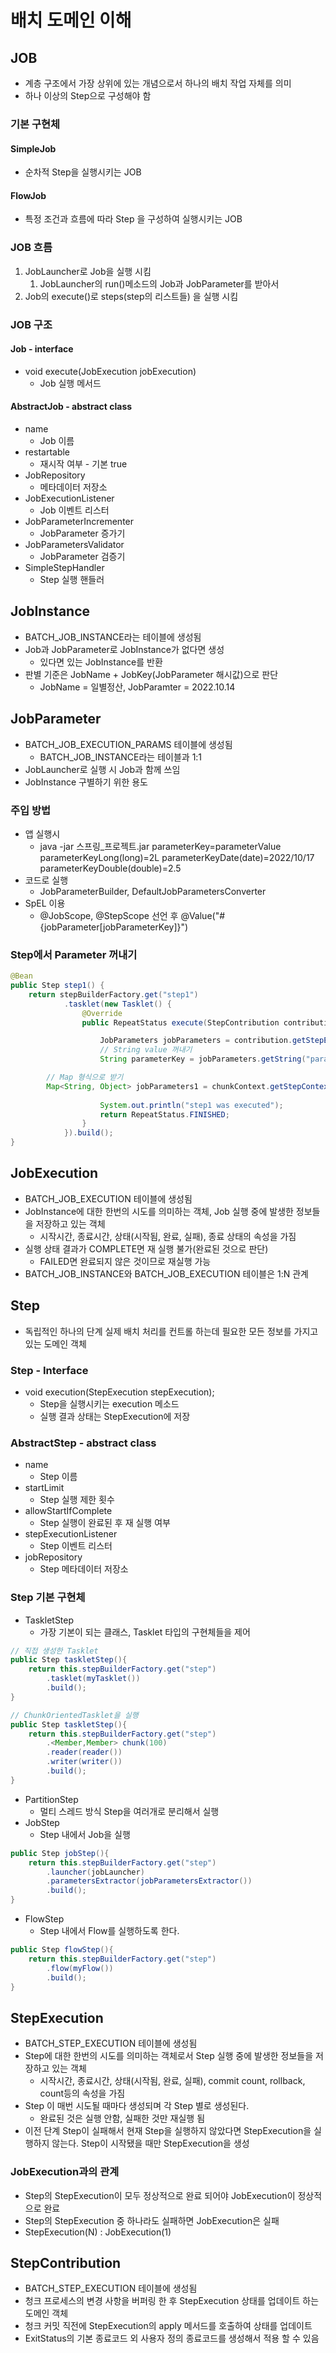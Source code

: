 # 배치 도메인 이해

## JOB
* 계층 구조에서 가장 상위에 있는 개념으로서 하나의 배치 작업 자체를 의미
* 하나 이상의 Step으로 구성해야 함

### 기본 구현체
#### SimpleJob
* 순차적 Step을 실행시키는 JOB
#### FlowJob
* 특정 조건과 흐름에 따라 Step 을 구성하여 실행시키는 JOB

### JOB 흐름
1. JobLauncher로 Job을 실행 시킴
   1. JobLauncher의 run()메소드의 Job과 JobParameter를 받아서 
2. Job의 execute()로 steps(step의 리스트들) 을 실행 시킴 

### JOB 구조
#### Job - interface
* void execute(JobExecution jobExecution) 
  * Job 실행 메서드

#### AbstractJob - abstract class
* name
  * Job 이름
* restartable
  * 재시작 여부 - 기본 true
* JobRepository
  * 메타데이터 저장소
* JobExecutionListener
  * Job 이벤트 리스터
* JobParameterIncrementer
  * JobParameter 증가기
* JobParametersValidator
  * JobParameter 검증기
* SimpleStepHandler
  * Step 실행 핸들러

## JobInstance
* BATCH_JOB_INSTANCE라는 테이블에 생성됨
* Job과 JobParameter로 JobInstance가 없다면 생성
  * 있다면 있는 JobInstance를 반환
* 판별 기준은 JobName + JobKey(JobParameter 해시값)으로 판단
  * JobName = 일별정산, JobParamter = 2022.10.14
  

## JobParameter
* BATCH_JOB_EXECUTION_PARAMS 테이블에 생성됨
  * BATCH_JOB_INSTANCE라는 테이블과 1:1
* JobLauncher로 실행 시 Job과 함께 쓰임
* JobInstance 구별하기 위한 용도

### 주입 방법
* 앱 실행시
  * java -jar 스프링_프로젝트.jar parameterKey=parameterValue parameterKeyLong(long)=2L parameterKeyDate(date)=2022/10/17 parameterKeyDouble(double)=2.5 
* 코드로 실행
  * JobParameterBuilder, DefaultJobParametersConverter
* SpEL 이용
  * @JobScope, @StepScope 선언 후 @Value("#{jobParameter[jobParameterKey]}")

### Step에서 Parameter 꺼내기
```java
@Bean
public Step step1() {
    return stepBuilderFactory.get("step1")
            .tasklet(new Tasklet() {
                @Override
                public RepeatStatus execute(StepContribution contribution, ChunkContext chunkContext) throws Exception {

                    JobParameters jobParameters = contribution.getStepExecution().getJobExecution().getJobParameters();
                    // String value 꺼내기
                    String parameterKey = jobParameters.getString("parameterKey");

        // Map 형식으로 받기
        Map<String, Object> jobParameters1 = chunkContext.getStepContext().getJobParameters();
                    
                    System.out.println("step1 was executed");
                    return RepeatStatus.FINISHED;
                }
            }).build();
}
```

## JobExecution
* BATCH_JOB_EXECUTION 테이블에 생성됨
* JobInstance에 대한 한번의 시도를 의미하는 객체, Job 실행 중에 발생한 정보들을 저장하고 있는 객체
  * 시작시간, 종료시간, 상태(시작됨, 완료, 실패), 종료 상태의 속성을 가짐
* 실행 상태 결과가 COMPLETE면 재 실행 불가(완료된 것으로 판단)
  * FAILED면 완료되지 않은 것이므로 재실행 가능
* BATCH_JOB_INSTANCE와 BATCH_JOB_EXECUTION 테이블은 1:N 관계


## Step
* 독립적인 하나의 단계 실제 배치 처리를 컨트롤 하는데 필요한 모든 정보를 가지고 있는 도메인 객체

### Step - Interface
* void execution(StepExecution stepExecution);
  * Step을 실행시키는 execution 메소드
  * 실행 결과 상태는 StepExecution에 저장
### AbstractStep - abstract class
* name
  * Step 이름
* startLimit
  * Step 실행 제한 횟수
* allowStartIfComplete
  * Step 실행이 완료된 후 재 실행 여부
* stepExecutionListener
  * Step 이벤트 리스터
* jobRepository
  * Step 메타데이터 저장소
### Step 기본 구현체
* TaskletStep
  * 가장 기본이 되는 클래스, Tasklet 타입의 구현체들을 제어
```java
// 직접 생성한 Tasklet
public Step taskletStep(){
    return this.stepBuilderFactory.get("step")
        .tasklet(myTasklet())
        .build();
}

// ChunkOrientedTasklet을 실행
public Step taskletStep(){
    return this.stepBuilderFactory.get("step")
        .<Member,Member> chunk(100)
        .reader(reader())
        .writer(writer())
        .build();
}

```

* PartitionStep
  * 멀티 스레드 방식 Step을 여러개로 분리해서 실행
* JobStep
  * Step 내에서 Job을 실행
```java
public Step jobStep(){
    return this.stepBuilderFactory.get("step")
        .launcher(jobLauncher)
        .parametersExtractor(jobParametersExtractor())
        .build();
}

```
* FlowStep
  * Step 내에서 Flow를 실행하도록 한다.
```java
public Step flowStep(){
    return this.stepBuilderFactory.get("step")
        .flow(myFlow())
        .build();
}
```


## StepExecution
* BATCH_STEP_EXECUTION 테이블에 생성됨
* Step에 대한 한번의 시도를 의미하는 객체로서 Step 실행 중에 발생한 정보들을 저장하고 있는 객체
  * 시작시간, 종료시간, 상태(시작됨, 완료, 실패), commit count, rollback, count등의 속성을 가짐
* Step 이 매번 시도될 때마다 생성되며 각 Step 별로 생성된다.
  * 완료된 것은 실행 안함, 실패한 것만 재실행 됨
* 이전 단계 Step이 실패해서 현재 Step을 실행하지 않았다면 StepExecution을 실행하지 않는다. Step이 시작됐을 때만 StepExecution을 생성

### JobExecution과의 관계
* Step의 StepExecution이 모두 정상적으로 완료 되어야 JobExecution이 정상적으로 완료
* Step의 StepExecution 중 하나라도 실패하면 JobExecution은 실패
* StepExecution(N) : JobExecution(1) 

## StepContribution
* BATCH_STEP_EXECUTION 테이블에 생성됨
* 청크 프로세스의 변경 사항을 버퍼링 한 후 StepExecution 상태를 업데이트 하는 도메인 객체
* 청크 커밋 직전에 StepExecution의 apply 메서드를 호출하여 상태를 업데이트
* ExitStatus의 기본 종료코드 외 사용자 정의 종료코드를 생성해서 적용 할 수 있음
